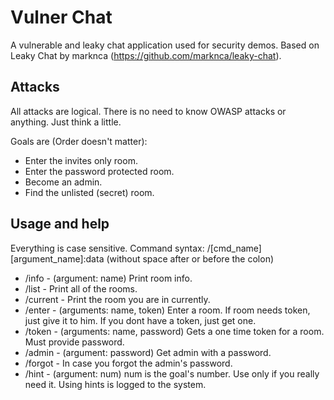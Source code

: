 # Vulner Chat

A vulnerable and leaky chat application used for security demos.
Based on Leaky Chat by marknca (https://github.com/marknca/leaky-chat).

## Attacks

All attacks are logical. There is no need to know OWASP attacks or anything. Just think a little.

Goals are (Order doesn't matter):
* Enter the invites only room.
* Enter the password protected room.
* Become an admin.
* Find the unlisted (secret) room.

## Usage and help

 Everything is case sensitive.
 Command syntax: /[cmd_name] [argument_name]:data (without space after or before the colon)

* /info - (argument: name) Print room info.
* /list - Print all of the rooms.
* /current - Print the room you are in currently.
* /enter - (arguments: name, token) Enter a room. If room needs token, just give it to him. If you dont have a token, just get one.
* /token - (arguments: name, password) Gets a one time token for a room. Must provide password.
* /admin - (argument: password) Get admin with a password.
* /forgot - In case you forgot the admin's password.
* /hint - (argument: num) num is the goal's number. Use only if you really need it. Using hints is logged to the system.
